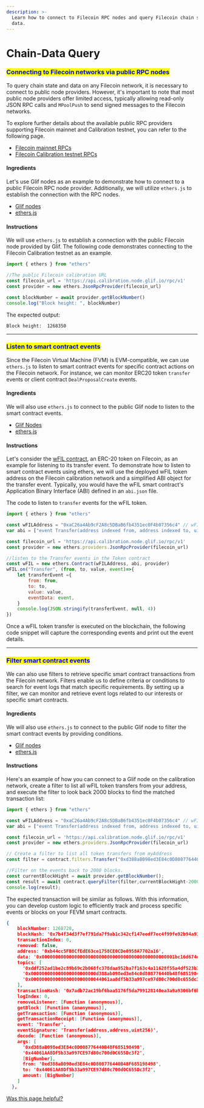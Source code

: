 ```yaml
---
description: >-
  Learn how to connect to Filecoin RPC nodes and query Filecoin chain state and
  data.
---
```


# Chain-Data Query

### <mark style="color:blue;">Connecting to Filecoin networks via public RPC nodes</mark>

To query chain state and data on any Filecoin network, it is necessary to connect to public node providers. However, it's important to note that most public node providers offer limited access, typically allowing read-only JSON RPC calls and `MPoolPush` to send signed messages to the Filecoin networks.

To explore further details about the available public RPC providers supporting Filecoin mainnet and Calibration testnet, you can refer to the following page.

* [Filecoin mainnet RPCs](https://docs.filecoin.io/networks/mainnet/rpcs)
* [Filecoin Calibration testnet RPCs ](https://docs.filecoin.io/networks/calibration/rpcs)

#### **Ingredients**

Let's use Glif nodes as an example to demonstrate how to connect to a public Filecoin RPC node provider. Additionally, we will utilize `ethers.js` to establish the connection with the RPC nodes.

* [Glif nodes](https://hosting.glif.io/)
* [ethers.js](https://docs.ethers.org/v5/)

#### **Instructions**

We will use `ethers.js` to establish a connection with the public Filecoin node provided by Glif.  The following code demonstrates connecting to the Filecoin Calibration testnet as an example.

```javascript
import { ethers } from "ethers"

//The public Filecoin calibration URL
const filecoin_url = 'https://api.calibration.node.glif.io/rpc/v1'
const provider = new ethers.JsonRpcProvider(filecoin_url)

const blockNumber = await provider.getBlockNumber()
console.log("Block height: ", blockNumber)

```

The expected output:

```
Block height:  1268350
```

***

### <mark style="color:blue;">Listen to smart contract events</mark>

Since the Filecoin Virtual Machine (FVM) is EVM-compatible, we can use `ethers.js` to listen to smart contract events for specific contract actions on the Filecoin network. For instance, we can monitor ERC20 token `transfer` events or client contract `DealProposalCreate` events.

#### **Ingredients**

We will also use `ethers.js` to connect to the public Glif node to listen to the smart contract events.

* [Glif Nodes](https://hosting.glif.io/)
* [ethers.js](https://docs.ethers.org/v5/)

#### **Instructions**

Let's consider the [wFIL contract](https://docs.filecoin.io/smart-contracts/advanced/wrapped-fil), an ERC-20 token on Filecoin, as an example for listening to its transfer event. To demonstrate how to listen to smart contract events using ethers, we will use the deployed wFIL token address on the Filecoin calibration network and a simplified ABI object for the transfer event. Typically, you would have the wFIL smart contract's Application Binary Interface (ABI) defined in an `abi.json` file.

The code to listen to `transfer` events for the wFIL token.&#x20;

```javascript
import { ethers } from "ethers"

const wFILAddress = "0xaC26a4Ab9cF2A8c5DBaB6fb4351ec0F4b07356c4" // wFIL Contract
var abi = ["event Transfer(address indexed from, address indexed to, uint amount)"]

const filecoin_url = 'https://api.calibration.node.glif.io/rpc/v1'
const provider = new ethers.providers.JsonRpcProvider(filecoin_url)

//listen to the Transfer events in the Token contract
const wFIL = new ethers.Contract(wFILAddress, abi, provider)
wFIL.on("Transfer", (from, to, value, event)=>{
    let transferEvent ={
        from: from,
        to: to,
        value: value,
        eventData: event,
    }
    console.log(JSON.stringify(transferEvent, null, 4))
})
```

Once a wFIL token transfer is executed on the blockchain, the following code snippet will capture the corresponding events and print out the event details.

***

### <mark style="color:blue;">Filter smart contract events</mark>

We can also use filters to retrieve specific smart contract transactions from the Filecoin network. Filters enable us to define criteria or conditions to search for event logs that match specific requirements. By setting up a filter, we can monitor and retrieve event logs related to our interests or specific smart contracts.

#### **Ingredients**

We will also use `ethers.js` to connect to the public Glif node to filter the smart contract events by providing conditions.

* [Glif nodes](https://hosting.glif.io/)
* [ethers.js](https://docs.ethers.org/v5/)

#### **Instructions**

Here's an example of how you can connect to a Glif node on the calibration network, create a filter to list all wFIL token transfers from your address, and execute the filter to look back 2000 blocks to find the matched transaction list:

```javascript
import { ethers } from "ethers"

const wFILAddress = "0xaC26a4Ab9cF2A8c5DBaB6fb4351ec0F4b07356c4" // wFIL Contract
var abi = ["event Transfer(address indexed from, address indexed to, uint amount)"]

const filecoin_url = 'https://api.calibration.node.glif.io/rpc/v1'
const provider = new ethers.providers.JsonRpcProvider(filecoin_url)

// Create a filter to list all token transfers from myAddress
const filter = contract.filters.Transfer("0xd388aB098ed3E84c0D808776440B48F685198498");

//Filter on the events back to 2000 blocks. 
const currentBlockHight = await provider.getBlockNumber();
const result = await contract.queryFilter(filter,currentBlockHight-2000, currentBlockHight );
console.log(result);
```

The expected transaction will be similar as follows. With this information, you can develop custom logic to efficiently track and process specific events or blocks on your FEVM smart contracts.

```json
{
    blockNumber: 1268728,
    blockHash: '0x7b4f34d3f7ef791da7f9ab1c342cf147eedf7ec4f99fe92b94a9372927779961',
    transactionIndex: 0,
    removed: false,
    address: '0xb44cc5FB8CfEdE63ce1758CE0CDe0958A7702a16',
    data: '0x0000000000000000000000000000000000000000000000001bc16d674ec80000',
    topics: [
      '0xddf252ad1be2c89b69c2b068fc378daa952ba7f163c4a11628f55a4df523b3ef',
      '0x000000000000000000000000d388ab098ed3e84c0d808776440b48f685198498',
      '0x00000000000000000000000044061aa8df5b33a997ce97d80c700d0c655dc3f2'
    ],
    transactionHash: '0x7adb72ac19bf6baa5176f5da799128140ea3a9a9306bf6b1ff52edc58c621c4b',
    logIndex: 0,
    removeListener: [Function (anonymous)],
    getBlock: [Function (anonymous)],
    getTransaction: [Function (anonymous)],
    getTransactionReceipt: [Function (anonymous)],
    event: 'Transfer',
    eventSignature: 'Transfer(address,address,uint256)',
    decode: [Function (anonymous)],
    args: [
      '0xd388aB098ed3E84c0D808776440B48F685198498',
      '0x44061AA8Df5b33a997CE97d80c700d0C655Dc3f2',
      [BigNumber],
      from: '0xd388aB098ed3E84c0D808776440B48F685198498',
      to: '0x44061AA8Df5b33a997CE97d80c700d0C655Dc3f2',
      amount: [BigNumber]
    ]
  },
```



[Was this page helpful?](https://airtable.com/apppq4inOe4gmSSlk/pagoZHC2i1iqgphgl/form?prefill\_Page+URL=https://docs.filecoin.io/builder-cookbook/dapps/chain-data-query)
